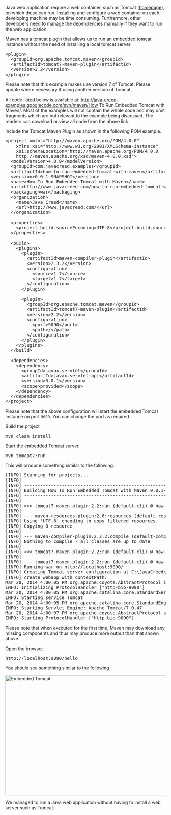 Java web application require a web container, such as Tomcat (<a href="http://tomcat.apache.org/" target="_blank">homepage</a>), on which these can run.  Installing and configure a web container on each developing machine may be time consuming.  Furthermore, other developers need to manage the dependencies manually if they want to run the web application.


Maven has a tomcat plugin that allows us to run an embedded tomcat instance without the need of installing a local tomcat server.


<pre>
&lt;plugin&gt;
  &lt;groupId&gt;org.apache.tomcat.maven&lt;/groupId&gt;
  &lt;artifactId&gt;tomcat7-maven-plugin&lt;/artifactId&gt;
  &lt;version&gt;2.2&lt;/version&gt;
&lt;/plugin&gt;
</pre>


Please note that this example makes use version 7 of Tomcat.  Please update where necessary if using another version of Tomcat.


All code listed below is available at: <a href="http://java-creed-examples.googlecode.com/svn/maven/How%20To%20Run%20Embedded%20Tomcat%20with%20Maven/" target="_blank">http://java-creed-examples.googlecode.com/svn/maven/How To Run Embedded Tomcat with Maven/</a>.  Most of the examples will not contain the whole code and may omit fragments which are not relevant to the example being discussed. The readers can download or view all code from the above link.


Include the Tomcat Maven Plugin as shown in the following POM example.


<pre>
&lt;project xmlns="http://maven.apache.org/POM/4.0.0" 
    xmlns:xsi="http://www.w3.org/2001/XMLSchema-instance" 
    xsi:schemaLocation="http://maven.apache.org/POM/4.0.0 
    http://maven.apache.org/xsd/maven-4.0.0.xsd"&gt;
  &lt;modelVersion&gt;4.0.0&lt;/modelVersion&gt;
  &lt;groupId&gt;com.javacreed.examples&lt;/groupId&gt;
  &lt;artifactId&gt;how-to-run-embedded-tomcat-with-maven&lt;/artifactId&gt;
  &lt;version&gt;0.0.1-SNAPSHOT&lt;/version&gt;
  &lt;name&gt;How To Run Embedded Tomcat with Maven&lt;/name&gt;
  &lt;url&gt;http://www.javacreed.com/how-to-run-embedded-tomcat-with-maven/&lt;/url&gt;
  &lt;packaging&gt;war&lt;/packaging&gt;
  &lt;organization&gt;
    &lt;name&gt;Java Creed&lt;/name&gt;
    &lt;url&gt;http://www.javacreed.com/&lt;/url&gt;
  &lt;/organization&gt;

  &lt;properties&gt;
    &lt;project.build.sourceEncoding&gt;UTF-8&lt;/project.build.sourceEncoding&gt;
  &lt;/properties&gt;

  &lt;build&gt;
    &lt;plugins&gt;
      &lt;plugin&gt;
        &lt;artifactId&gt;maven-compiler-plugin&lt;/artifactId&gt;
        &lt;version&gt;2.3.2&lt;/version&gt;
        &lt;configuration&gt;
          &lt;source&gt;1.7&lt;/source&gt;
          &lt;target&gt;1.7&lt;/target&gt;
        &lt;/configuration&gt;
      &lt;/plugin&gt;

      <span class="highlight">&lt;plugin&gt;
        &lt;groupId&gt;org.apache.tomcat.maven&lt;/groupId&gt;
        &lt;artifactId&gt;tomcat7-maven-plugin&lt;/artifactId&gt;
        &lt;version&gt;2.2&lt;/version&gt;
        &lt;configuration&gt;
          &lt;port&gt;9090&lt;/port&gt;
          &lt;path&gt;/&lt;/path&gt;
        &lt;/configuration&gt;
      &lt;/plugin&gt;</span>
    &lt;/plugins&gt;
  &lt;/build&gt;
  
  &lt;dependencies&gt;
    &lt;dependency&gt;
      &lt;groupId&gt;javax.servlet&lt;/groupId&gt;
      &lt;artifactId&gt;javax.servlet-api&lt;/artifactId&gt;
      &lt;version&gt;3.0.1&lt;/version&gt;
      &lt;scope&gt;provided&lt;/scope&gt;
    &lt;/dependency&gt;
  &lt;/dependencies&gt;
&lt;/project&gt;
</pre>


Please note that the above configuration will start the embedded Tomcat instance on port <code>9090</code>.  You can change the port as required.


Build the project

<pre>
mvn clean install
</pre>


Start the embedded Tomcat server.

<pre>
mvn tomcat7:run
</pre>


This will produce something similar to the following.

<pre>
[INFO] Scanning for projects...
[INFO]
[INFO] ------------------------------------------------------------------------
[INFO] Building How To Run Embedded Tomcat with Maven 0.0.1-SNAPSHOT
[INFO] ------------------------------------------------------------------------
[INFO]
[INFO] >>> tomcat7-maven-plugin:2.2:run (default-cli) @ how-to-run-embedded-tomcat-with-maven >>>
[INFO]
[INFO] --- maven-resources-plugin:2.6:resources (default-resources) @ how-to-run-embedded-tomcat-with-maven ---
[INFO] Using 'UTF-8' encoding to copy filtered resources.
[INFO] Copying 0 resource
[INFO]
[INFO] --- maven-compiler-plugin:2.3.2:compile (default-compile) @ how-to-run-embedded-tomcat-with-maven ---
[INFO] Nothing to compile - all classes are up to date
[INFO]
[INFO] <<< tomcat7-maven-plugin:2.2:run (default-cli) @ how-to-run-embedded-tomcat-with-maven <<<
[INFO]
[INFO] --- tomcat7-maven-plugin:2.2:run (default-cli) @ how-to-run-embedded-tomcat-with-maven ---
[INFO] Running war on http://localhost:9090/
[INFO] Creating Tomcat server configuration at C:\JavaCreed\examples\maven\How To Run Embedded Tomcat with Maven\target\tomcat
[INFO] create webapp with contextPath:
Mar 20, 2014 4:00:05 PM org.apache.coyote.AbstractProtocol init
INFO: Initializing ProtocolHandler ["http-bio-9090"]
Mar 20, 2014 4:00:05 PM org.apache.catalina.core.StandardService startInternal
INFO: Starting service Tomcat
Mar 20, 2014 4:00:05 PM org.apache.catalina.core.StandardEngine startInternal
INFO: Starting Servlet Engine: Apache Tomcat/7.0.47
Mar 20, 2014 4:00:07 PM org.apache.coyote.AbstractProtocol start
INFO: Starting ProtocolHandler ["http-bio-9090"]
</pre>


Please note that when executed for the first time, Maven may download any missing components and thus may produce more output than that shown above.


Open the browser.

<pre>
http://localhost:9090/hello
</pre>


You should see something similar to the following

<a href="http://www.javacreed.com/wp-content/uploads/2014/03/Embedded-Tomcat.png" class="preload" rel="prettyphoto" title="Embedded Tomcat" ><img src="http://www.javacreed.com/wp-content/uploads/2014/03/Embedded-Tomcat.png" alt="Embedded Tomcat" width="594" height="376" class="size-full wp-image-5094" /></a>


We managed to run a Java web application without having to install a web server such as Tomcat.
